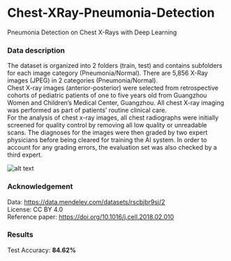 # Chest-XRay-Pneumonia-Detection
Pneumonia Detection on Chest X-Rays with Deep Learning


### Data description
The dataset is organized into 2 folders (train, test) and contains subfolders for each image category (Pneumonia/Normal). There are 5,856 X-Ray images (JPEG) in 2 categories (Pneumonia/Normal). <br/>
Chest X-ray images (anterior-posterior) were selected from retrospective cohorts of pediatric patients of one to five years old from Guangzhou Women and Children’s Medical Center, Guangzhou. All chest X-ray imaging was performed as part of patients’ routine clinical care. <br/>
For the analysis of chest x-ray images, all chest radiographs were initially screened for quality control by removing all low quality or unreadable scans. The diagnoses for the images were then graded by two expert physicians before being cleared for training the AI system. In order to account for any grading errors, the evaluation set was also checked by a third expert.


![alt text](https://github.com/ushashwat/Chest-XRay-Pneumonia-Detection/blob/master/chest_xray_images.jpeg)


### Acknowledgement
Data: https://data.mendeley.com/datasets/rscbjbr9sj/2 <br/>
License: CC BY 4.0 <br/>
Reference paper: https://doi.org/10.1016/j.cell.2018.02.010


### Results
Test Accuracy: **84.62%**
